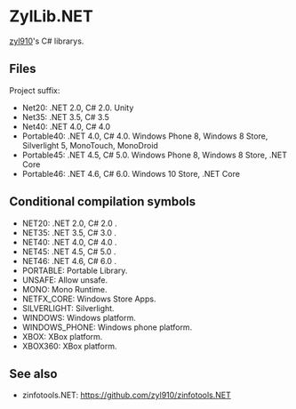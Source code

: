 ZylLib.NET
==========

[zyl910](https://github.com/zyl910)'s C# librarys.

## Files

Project suffix:

- Net20: .NET 2.0, C# 2.0. Unity
- Net35: .NET 3.5, C# 3.5
- Net40: .NET 4.0, C# 4.0
- Portable40: .NET 4.0, C# 4.0. Windows Phone 8, Windows 8 Store, Silverlight 5, MonoTouch, MonoDroid
- Portable45: .NET 4.5, C# 5.0. Windows Phone 8, Windows 8 Store, .NET Core
- Portable46: .NET 4.6, C# 6.0. Windows 10 Store, .NET Core

## Conditional compilation symbols

* NET20: .NET 2.0, C# 2.0 .
* NET35: .NET 3.5, C# 3.0 .
* NET40: .NET 4.0, C# 4.0 .
* NET45: .NET 4.5, C# 5.0 .
* NET46: .NET 4.6, C# 6.0 .
* PORTABLE: Portable Library.
* UNSAFE: Allow unsafe.
* MONO: Mono Runtime.
* NETFX_CORE: Windows Store Apps.
* SILVERLIGHT: Silverlight.
* WINDOWS: Windows platform.
* WINDOWS_PHONE: Windows phone platform.
* XBOX: XBox platform.
* XBOX360: XBox platform.


## See also

* zinfotools.NET: https://github.com/zyl910/zinfotools.NET



